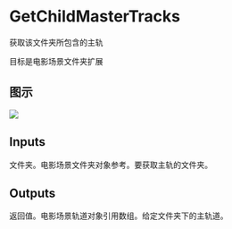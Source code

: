 # GetChildMasterTracks

获取该文件夹所包含的主轨

目标是电影场景文件夹扩展

## 图示

![]($-20221218-20541459.png)

## Inputs

文件夹。电影场景文件夹对象参考。要获取主轨的文件夹。  

## Outputs

返回值。电影场景轨道对象引用数组。给定文件夹下的主轨道。
